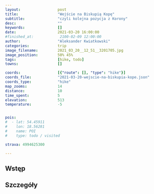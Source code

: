 ```yaml
---
layout:                 post
title:                  "Wejście na Biskupią Kopę"
subtitle:               "czyli kolejna pozycja z Korony"
desc:                   ""
keywords:               []
date:                   2021-03-20 16:00:00
#finished_at:            2100-02-09 12:00:00
author:                 "Aleksander Kwiatkowski"
categories:             trip
image_filename:         2021_03_20__12_51__3201705.jpg
image_position:         50% 45%
tags:                   [hike, todo]
towns:                  []

coords:                 [{"route": [], "type": "hike"}]
coords_file:            "2021-03-20-wejscie-na-biskupia-kope.json"
coords_type:            "hike"
map_zooms:              14
distance:               10
time_spent:             5
elevation:              513
temperature:            -5


pois:
#  - lat: 54.45911
#    lon: 18.56281
#    name: POI
#    type: todo / visited

strava: 4994625300

---
```



## Wstęp

## Szczegóły
